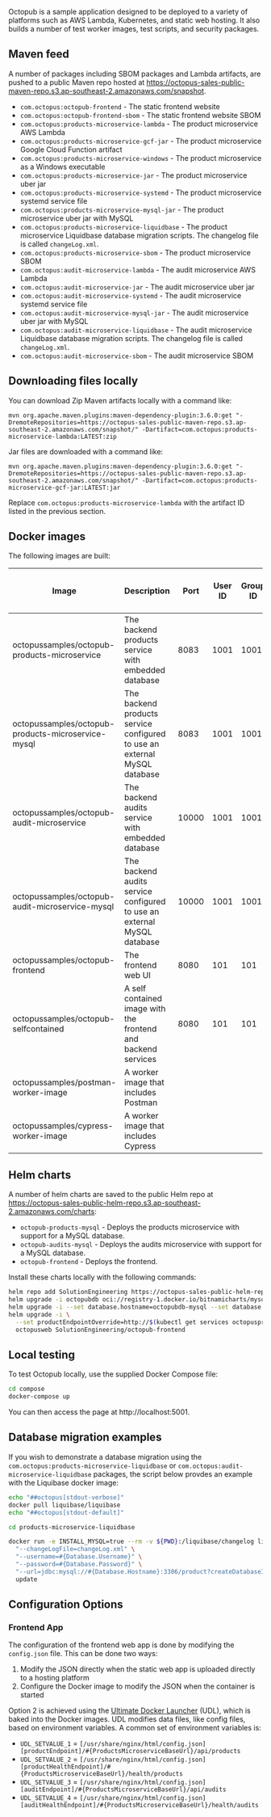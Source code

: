 Octopub is a sample application designed to be deployed to a variety of platforms such as AWS Lambda, Kubernetes, and
static web hosting. It also builds a number of test worker images, test scripts, and security packages.

## Maven feed

A number of packages including SBOM packages and Lambda artifacts, are pushed to a public Maven repo hosted at
https://octopus-sales-public-maven-repo.s3.ap-southeast-2.amazonaws.com/snapshot.

* `com.octopus:octopub-frontend` - The static frontend website
* `com.octopus:octopub-frontend-sbom` - The static frontend website SBOM
* `com.octopus:products-microservice-lambda` - The product microservice AWS Lambda
* `com.octopus:products-microservice-gcf-jar` - The product microservice Google Cloud Function artifact
* `com.octopus:products-microservice-windows` - The product microservice as a Windows executable
* `com.octopus:products-microservice-jar` - The product microservice uber jar
* `com.octopus:products-microservice-systemd` - The product microservice systemd service file
* `com.octopus:products-microservice-mysql-jar` - The product microservice uber jar with MySQL
* `com.octopus:products-microservice-liquidbase` - The product microservice Liquidbase database migration scripts. The changelog file is called `changeLog.xml`.
* `com.octopus:products-microservice-sbom` - The product microservice SBOM
* `com.octopus:audit-microservice-lambda` - The audit microservice AWS Lambda
* `com.octopus:audit-microservice-jar` - The audit microservice uber jar
* `com.octopus:audit-microservice-systemd` - The audit microservice systemd service file
* `com.octopus:audit-microservice-mysql-jar` - The audit microservice uber jar with MySQL
* `com.octopus:audit-microservice-liquidbase` - The audit microservice Liquidbase database migration scripts. The changelog file is called `changeLog.xml`.
* `com.octopus:audit-microservice-sbom` - The audit microservice SBOM

## Downloading files locally

You can download Zip Maven artifacts locally with a command like:

```
mvn org.apache.maven.plugins:maven-dependency-plugin:3.6.0:get "-DremoteRepositories=https://octopus-sales-public-maven-repo.s3.ap-southeast-2.amazonaws.com/snapshot/" -Dartifact=com.octopus:products-microservice-lambda:LATEST:zip
```

Jar files are downloaded with a command like:

```
mvn org.apache.maven.plugins:maven-dependency-plugin:3.6.0:get "-DremoteRepositories=https://octopus-sales-public-maven-repo.s3.ap-southeast-2.amazonaws.com/snapshot/" -Dartifact=com.octopus:products-microservice-gcf-jar:LATEST:jar
```


Replace `com.octopus:products-microservice-lambda` with the artifact ID listed in the previous section.

## Docker images

The following images are built:

| Image                                              | Description                                                               | Port  | User ID | Group ID | Filesystem Write Access Required |
|----------------------------------------------------|---------------------------------------------------------------------------|-------|---------|----------|----------------------------------|
| octopussamples/octopub-products-microservice       | The backend products service with embedded database                       | 8083  | 1001    | 1001     | true                             |
| octopussamples/octopub-products-microservice-mysql | The backend products service configured to use an external MySQL database | 8083  | 1001    | 1001     | true                             |
| octopussamples/octopub-audit-microservice          | The backend audits service with embedded database                         | 10000 | 1001    | 1001     | true                             |
| octopussamples/octopub-audit-microservice-mysql    | The backend audits service configured to use an external MySQL database   | 10000 | 1001    | 1001     | true                             |
| octopussamples/octopub-frontend                    | The frontend web UI                                                       | 8080  | 101     | 101      | true                             |
| octopussamples/octopub-selfcontained               | A self contained image with the frontend and backend services             | 8080  | 101     | 101      | true                             |
| octopussamples/postman-worker-image                | A worker image that includes Postman                                      |       |         |          |                                  |
| octopussamples/cypress-worker-image                | A worker image that includes Cypress                                      |       |         |          |                                  |

## Helm charts

A number of helm charts are saved to the public Helm repo at
https://octopus-sales-public-helm-repo.s3.ap-southeast-2.amazonaws.com/charts:

* `octopub-products-mysql` - Deploys the products microservice with support for a MySQL database.
* `octopub-audits-mysql` - Deploys the audits microservice with support for a MySQL database.
* `octopub-frontend` - Deploys the frontend.

Install these charts locally with the following commands:

```bash
helm repo add SolutionEngineering https://octopus-sales-public-helm-repo.s3.ap-southeast-2.amazonaws.com/charts
helm upgrade -i octopubdb oci://registry-1.docker.io/bitnamicharts/mysql
helm upgrade -i --set database.hostname=octopubdb-mysql --set database.password=$(kubectl get secret --namespace default octopubdb-mysql -o jsonpath="{.data.mysql-root-password}" | base64 -d) octopusprod SolutionEngineering/octopub-products-mysql
helm upgrade -i \
  --set productEndpointOverride=http://$(kubectl get services octopusprod-octopub-products-mysql -o jsonpath="{.status.loadBalancer.ingress[0].hostname}")/api/products \
  octopusweb SolutionEngineering/octopub-frontend
```

## Local testing

To test Octopub locally, use the supplied Docker Compose file:

```bash
cd compose
docker-compose up
```

You can then access the page at http://localhost:5001.

## Database migration examples

If you wish to demonstrate a database migration using the `com.octopus:products-microservice-liquidbase` or 
`com.octopus:audit-microservice-liquidbase` packages, the script below provdes an example with the Liquibase
docker image:

```bash
echo "##octopus[stdout-verbose]"
docker pull liquibase/liquibase
echo "##octopus[stdout-default]"

cd products-microservice-liquidbase

docker run -e INSTALL_MYSQL=true --rm -v ${PWD}:/liquibase/changelog liquibase/liquibase \
  "--changeLogFile=changeLog.xml" \
  "--username=#{Database.Username}" \
  "--password=#{Database.Password}" \
  "--url=jdbc:mysql://#{Database.Hostname}:3306/product?createDatabaseIfNotExist=true" \
  update
```

## Configuration Options

### Frontend App

The configuration of the frontend web app is done by modifying the `config.json` file. This can be done two ways:

1. Modify the JSON directly when the static web app is uploaded directly to a hosting platform
2. Configure the Docker image to modify the JSON when the container is started

Option 2 is achieved using the [Ultimate Docker Launcher](https://github.com/mcasperson/UltimateDockerLauncher) (UDL), which
is baked into the Docker images. UDL modifies data files, like config files, based on environment variables. A common
set of environment variables is:

* `UDL_SETVALUE_1` = `[/usr/share/nginx/html/config.json][productEndpoint]/#{ProductsMicroserviceBaseUrl}/api/products`
* `UDL_SETVALUE_2` = `[/usr/share/nginx/html/config.json][productHealthEndpoint]/#{ProductsMicroserviceBaseUrl}/health/products`
* `UDL_SETVALUE_3` = `[/usr/share/nginx/html/config.json][auditEndpoint]/#{ProductsMicroserviceBaseUrl}/api/audits`
* `UDL_SETVALUE_4` = `[/usr/share/nginx/html/config.json][auditHealthEndpoint]/#{ProductsMicroserviceBaseUrl}/health/audits`